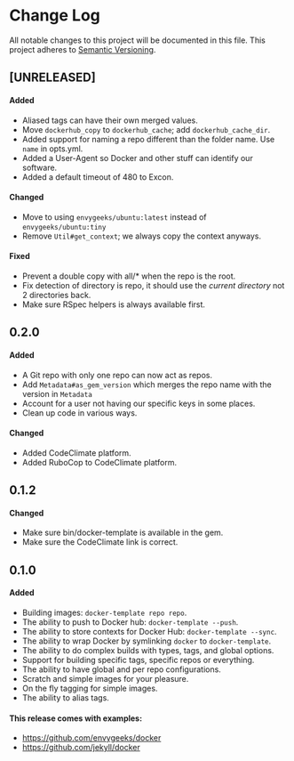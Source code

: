 # Change Log

All notable changes to this project will be documented in this file. This
project adheres to [Semantic Versioning](http://semver.org/).

## [UNRELEASED]
#### Added
- Aliased tags can have their own merged values.
- Move `dockerhub_copy` to `dockerhub_cache`; add `dockerhub_cache_dir`.
- Added support for naming a repo different than the folder name.  Use `name` in opts.yml.
- Added a User-Agent so Docker and other stuff can identify our software.
- Added a default timeout of 480 to Excon.

#### Changed
- Move to using `envygeeks/ubuntu:latest` instead of `envygeeks/ubuntu:tiny`
- Remove `Util#get_context`; we always copy the context anyways.

#### Fixed
- Prevent a double copy with all/* when the repo is the root.
- Fix detection of directory is repo, it should use the *current directory* not 2 directories back.
- Make sure RSpec helpers is always available first.

## 0.2.0
#### Added
- A Git repo with only one repo can now act as repos.
- Add `Metadata#as_gem_version` which merges the repo name with the version in `Metadata`
- Account for a user not having our specific keys in some places.
- Clean up code in various ways.

#### Changed
- Added CodeClimate platform.
- Added RuboCop to CodeClimate platform.

## 0.1.2
#### Changed
- Make sure bin/docker-template is available in the gem.
- Make sure the CodeClimate link is correct.

## 0.1.0
#### Added
- Building images: `docker-template repo repo`.
- The ability to push to Docker hub: `docker-template --push`.
- The ability to store contexts for Docker Hub: `docker-template --sync`.
- The ability to wrap Docker by symlinking `docker` to `docker-template`.
- The ability to do complex builds with types, tags, and global options.
- Support for building specific tags, specific repos or everything.
- The ability to have global and per repo configurations.
- Scratch and simple images for your pleasure.
- On the fly tagging for simple images.
- The ability to alias tags.

#### This release comes with examples:
- https://github.com/envygeeks/docker
- https://github.com/jekyll/docker
